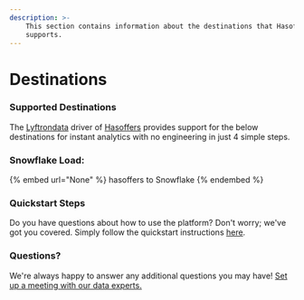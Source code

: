 ```yaml
---
description: >-
    This section contains information about the destinations that Hasoffers
    supports.
---
```


# Destinations

### Supported Destinations

The [Lyftrondata](https://www.lyftrondata.com/) driver of [Hasoffers](None) provides support for the below destinations for instant analytics with no engineering in just 4 simple steps.

### Snowflake Load:

{% embed url="None" %}
hasoffers to Snowflake
{% endembed %}

### Quickstart Steps

Do you have questions about how to use the platform? Don't worry; we've got you covered. Simply follow the quickstart instructions [here](README.md).

### Questions? <a href="#questions" id="questions"></a>

We're always happy to answer any additional questions you may have! [Set up a meeting with our data experts.](https://www.lyftrondata.com/book-a-meeting/)
